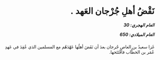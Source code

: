 <h1 dir="rtl">نَقْضُ أهلِ جُرْجان العَهد  .</h1>

<h5 dir="rtl">العام الهجري:  30

العام الميلادي: 650

</h5>

<p dir="rtl">غَزا سعيدُ بن العاصِ جُرجان بعدَ أن نَقَضَ أهلُها عَهْدَهُم مع المسلمين الذي عُقِدَ في عَهدِ عُمَر بن الخطَّاب فافْتَتَحها.</p></br>
